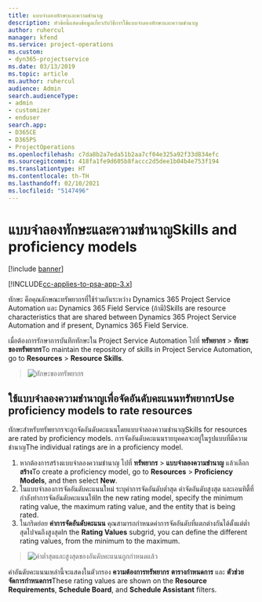 ```yaml
---
title: แบบจำลองทักษะและความชำนาญ
description: หัวข้อนี้แสดงข้อมูลเกี่ยวกับวิธีการใช้แบบจำลองทักษะและความชำนาญ
author: ruhercul
manager: kfend
ms.service: project-operations
ms.custom:
- dyn365-projectservice
ms.date: 03/13/2019
ms.topic: article
ms.author: ruhercul
audience: Admin
search.audienceType:
- admin
- customizer
- enduser
search.app:
- D365CE
- D365PS
- ProjectOperations
ms.openlocfilehash: c7da8b2a7eda51b2aa7cf04e325a92f33d834efc
ms.sourcegitcommit: 418fa1fe9d605b8faccc2d5dee1b04b4e753f194
ms.translationtype: HT
ms.contentlocale: th-TH
ms.lasthandoff: 02/10/2021
ms.locfileid: "5147496"
---
```

# <a name="skills-and-proficiency-models"></a><span data-ttu-id="dc094-103">แบบจำลองทักษะและความชำนาญ</span><span class="sxs-lookup"><span data-stu-id="dc094-103">Skills and proficiency models</span></span>

[!include [banner](../includes/psa-now-project-operations.md)]

[!INCLUDE[cc-applies-to-psa-app-3.x](../includes/cc-applies-to-psa-app-3x.md)]

<span data-ttu-id="dc094-104">ทักษะ คือคุณลักษณะทรัพยากรที่ใช้ร่วมกันระหว่าง Dynamics 365 Project Service Automation และ Dynamics 365 Field Service (ถ้ามี)</span><span class="sxs-lookup"><span data-stu-id="dc094-104">Skills are resource characteristics that are shared between Dynamics 365 Project Service Automation and if present, Dynamics 365 Field Service.</span></span> 

<span data-ttu-id="dc094-105">เมื่อต้องการรักษาการบันทึกทักษะใน Project Service Automation ไปที่ **ทรัพยากร** \> **ทักษะของทรัพยากร**</span><span class="sxs-lookup"><span data-stu-id="dc094-105">To maintain the repository of skills in Project Service Automation, go to **Resources** \> **Resource Skills**.</span></span> 

> ![ทักษะของทรัพยากร](media/Resource-Management-image84.png)

## <a name="use-proficiency-models-to-rate-resources"></a><span data-ttu-id="dc094-107">ใช้แบบจำลองความชำนาญเพื่อจัดอันดับคะแนนทรัพยากร</span><span class="sxs-lookup"><span data-stu-id="dc094-107">Use proficiency models to rate resources</span></span>

<span data-ttu-id="dc094-108">ทักษะสำหรับทรัพยากรจะถูกจัดอันดับคะแนนโดยแบบจำลองความชำนาญ</span><span class="sxs-lookup"><span data-stu-id="dc094-108">Skills for resources are rated by proficiency models.</span></span> <span data-ttu-id="dc094-109">การจัดอันดับคะแนนรายบุคคลจะอยู่ในรูปแบบที่มีความชำนาญ</span><span class="sxs-lookup"><span data-stu-id="dc094-109">The individual ratings are in a proficiency model.</span></span> 

1. <span data-ttu-id="dc094-110">หากต้องการสร้างแบบจำลองความชำนาญ ไปที่ **ทรัพยากร** \> **แบบจำลองความชำนาญ** แล้วเลือก **สร้าง**</span><span class="sxs-lookup"><span data-stu-id="dc094-110">To create a proficiency model, go to **Resources** \> **Proficiency Models**, and then select **New**.</span></span>
2. <span data-ttu-id="dc094-111">ในแบบจำลองการจัดอันดับคะแนนใหม่ ระบุค่าการจัดอันดับต่ำสุด ค่าจัดอันดับสูงสุด และเอนทิตี้ที่กำลังทำการจัดอันดับคะแนนให้</span><span class="sxs-lookup"><span data-stu-id="dc094-111">In the new rating model, specify the minimum rating value, the maximum rating value, and the entity that is being rated.</span></span>
3. <span data-ttu-id="dc094-112">ในกริดย่อย **ค่าการจัดอันดับคะแนน** คุณสามารถกำหนดค่าการจัดอันดับที่แตกต่างกันได้ตั้งแต่ต่ำสุดไปจนถึงสูงสุด</span><span class="sxs-lookup"><span data-stu-id="dc094-112">In the **Rating Values** subgrid, you can define the different rating values, from the minimum to the maximum.</span></span>

> ![ค่าต่ำสุดและสูงสุดของอันดับคะแนนถูกกำหนดแล้ว](media/Resource-Management-image85.png)

<span data-ttu-id="dc094-114">ค่าอันดับคะแนนเหล่านี้จะแสดงในตัวกรอง **ความต้องการทรัพยากร** **ตารางกำหนดการ** และ **ตัวช่วยจัดการกำหนดการ**</span><span class="sxs-lookup"><span data-stu-id="dc094-114">These rating values are shown on the **Resource Requirements**, **Schedule Board**, and **Schedule Assistant** filters.</span></span>

